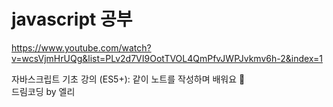 # javascript 공부

https://www.youtube.com/watch?v=wcsVjmHrUQg&list=PLv2d7VI9OotTVOL4QmPfvJWPJvkmv6h-2&index=1

자바스크립트 기초 강의 (ES5+): 같이 노트를 작성하며 배워요 📒  
드림코딩 by 엘리


